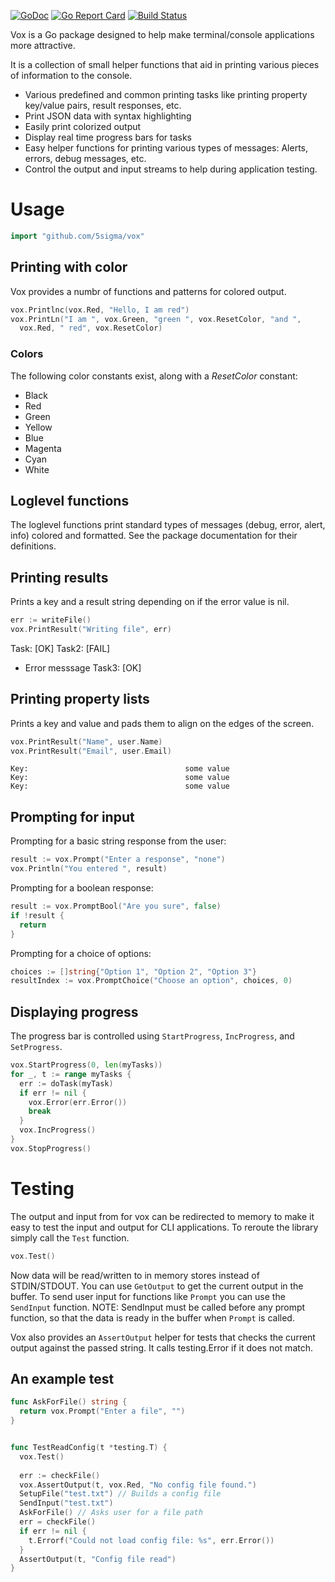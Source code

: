 [![GoDoc](https://godoc.org/github.com/5Sigma/vox?status.svg)](https://godoc.org/github.com/5Sigma/vox) 
[![Go Report Card](https://goreportcard.com/badge/github.com/5sigma/vox)](https://goreportcard.com/report/github.com/5sigma/vox) 
[![Build Status](https://travis-ci.org/5Sigma/vox.svg?branch=master)](https://travis-ci.org/5Sigma/vox)

Vox is a Go package designed to help make terminal/console applications more
attractive.

It is a collection of small helper functions that aid in printing various
pieces of information to the console.

- Various predefined and common printing tasks like printing property key/value
    pairs, result responses, etc.
- Print JSON data with syntax highlighting
- Easily print colorized output
- Display real time progress bars for tasks
- Easy helper functions for printing various types of messages: Alerts, errors,
    debug messages, etc.
 - Control the output and input streams to help during application testing.


# Usage

```go
import "github.com/5sigma/vox"
```

## Printing with color

Vox provides a numbr of functions and patterns for colored output.

```go
vox.Printlnc(vox.Red, "Hello, I am red")
vox.PrintLn("I am ", vox.Green, "green ", vox.ResetColor, "and ", 
  vox.Red, " red", vox.ResetColor)
```

### Colors

The following color constants exist, along with a *ResetColor* constant:

- Black
- Red
- Green
- Yellow
- Blue
- Magenta
- Cyan
- White

## Loglevel functions

The loglevel functions print standard types of messages
(debug, error, alert, info) colored and formatted. See the
package documentation for their definitions.


## Printing results
Prints a key and a result string depending on if the error value is nil.

```go
err := writeFile()
vox.PrintResult("Writing file", err)
```
Task:                                   [OK]
Task2:                                  [FAIL]
 - Error messsage
Task3:                                  [OK]


## Printing property lists
Prints a key and value and pads them to align on the edges of the screen.

```go
vox.PrintResult("Name", user.Name)
vox.PrintResult("Email", user.Email)
```


```
Key:                                   some value
Key:                                   some value
Key:                                   some value
```


## Prompting for input

Prompting for a basic string response from the user:

```go
result := vox.Prompt("Enter a response", "none")
vox.Println("You entered ", result)
```

Prompting for a boolean response:

```go
result := vox.PromptBool("Are you sure", false)
if !result {
  return
}
```

Prompting for a choice of options:

```go
choices := []string{"Option 1", "Option 2", "Option 3"}
resultIndex := vox.PromptChoice("Choose an option", choices, 0)
```

## Displaying progress

The progress bar is controlled using `StartProgress`, `IncProgress`, and
`SetProgress`.

```go
vox.StartProgress(0, len(myTasks))
for _, t := range myTasks {
  err := doTask(myTask)
  if err != nil {
    vox.Error(err.Error())
    break
  }
  vox.IncProgress()
}
vox.StopProgress()
```


# Testing

The output and input from for vox can be redirected to memory to make it easy to test the input and output for CLI applications. To reroute the library simply call the `Test` function.

```go
vox.Test()
```

Now data will be read/written to in memory stores instead of STDIN/STDOUT.  You can use `GetOutput` to get the current output in the buffer. To send user input for functions like `Prompt` you can use the `SendInput` function. NOTE: SendInput must be called before any prompt function, so that the data is ready in the buffer when `Prompt` is called.

Vox also provides an `AssertOutput` helper for tests that checks the current output against the passed string. It calls testing.Error if it does not match.


## An example test

```go
func AskForFile() string {
  return vox.Prompt("Enter a file", "") 
}


func TestReadConfig(t *testing.T) {
  vox.Test()
  
  err := checkFile()
  vox.AssertOutput(t, vox.Red, "No config file found.")
  SetupFile("test.txt") // Builds a config file
  SendInput("test.txt")
  AskForFile() // Asks user for a file path  
  err = checkFile()
  if err != nil {
    t.Errorf("Could not load config file: %s", err.Error())
  }
  AssertOutput(t, "Config file read")
}
```